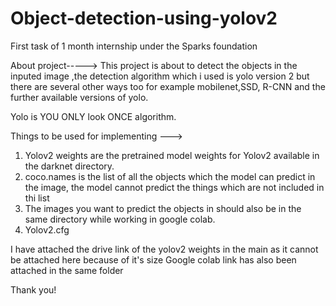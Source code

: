 # Object-detection-using-yolov2
First task of 1 month internship under the Sparks foundation 

About project----->
This project is about to detect the objects in the inputed image ,the detection algorithm which i used is yolo version 2 but there are several other ways too 
for example mobilenet,SSD, R-CNN and the further available versions of yolo.

Yolo is YOU ONLY look ONCE algorithm.

Things to be used for implementing --->
1)   Yolov2 weights are the pretrained model weights for Yolov2 available in the darknet directory.
2)   coco.names is the list of all the objects which the model can predict in the image, the model cannot predict the things which are not included in thi list 
3)   The images you want to predict the objects in should also be in the same directory while working in google colab.
4)   Yolov2.cfg

I have attached the drive link of the yolov2 weights in the main as it cannot be attached here because of it's size 
Google colab link has also been attached in the same folder


Thank you!
